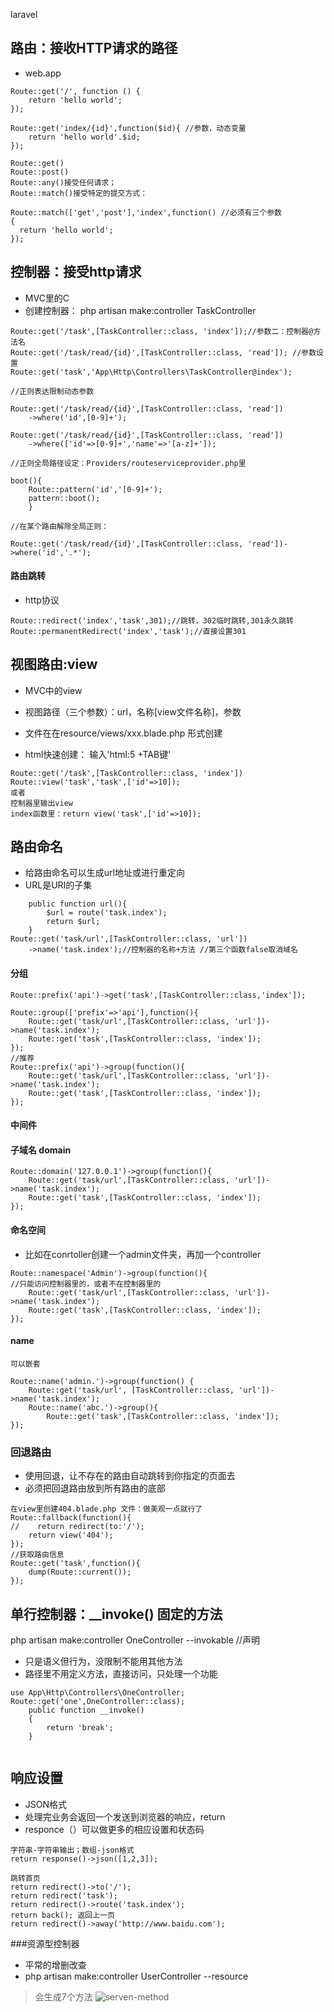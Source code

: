 laravel

## 路由：接收HTTP请求的路径
- web.app

```
Route::get('/', function () {
    return 'hello world';
});

Route::get('index/{id}',function($id){ //参数，动态变量
    return 'hello world'.$id;
});

Route::get()
Route::post()
Route::any()接受任何请求；
Route::match()接受特定的提交方式：

Route::match(['get','post'],'index',function() //必须有三个参数
{
  return 'hello world';
});

```
## 控制器：接受http请求
- MVC里的C
- 创建控制器： php artisan make:controller TaskController
```
Route::get('/task',[TaskController::class, 'index']);//参数二：控制器@方法名
Route::get('/task/read/{id}',[TaskController::class, 'read']); //参数设置
Route::get('task','App\Http\Controllers\TaskController@index');

//正则表达限制动态参数

Route::get('/task/read/{id}',[TaskController::class, 'read'])
    ->where('id',[0-9]+'); 

Route::get('/task/read/{id}',[TaskController::class, 'read'])
    ->where(['id'=>[0-9]+','name'=>'[a-z]+']); 
    
//正则全局路径设定：Providers/routeserviceprovider.php里

boot(){
    Route::pattern('id','[0-9]+');
    pattern::boot();
    }
    
//在某个路由解除全局正则：

Route::get('/task/read/{id}',[TaskController::class, 'read'])->where('id','.*');
```
#### 路由跳转
- http协议
```
Route::redirect('index','task',301);//跳转，302临时跳转,301永久跳转
Route::permanentRedirect('index','task');//直接设置301
```

## 视图路由:view
- MVC中的view
- 视图路径（三个参数）：url，名称[view文件名称]，参数
- 文件在在resource/views/xxx.blade.php 形式创建

- html快速创建： 输入'html:5 +TAB键'

```
Route::get('/task',[TaskController::class, 'index'])
Route::view('task','task',['id'=>10]);
或者
控制器里输出view
index函数里：return view('task',['id'=>10]);
```

## 路由命名
- 给路由命名可以生成url地址或进行重定向
- URL是URI的子集
```
    public function url(){
        $url = route('task.index');
        return $url;
    }
Route::get('task/url',[TaskController::class, 'url'])
    ->name('task.index');//控制器的名称+方法 //第三个函数false取消域名
```
#### 分组
```
Route::prefix('api')->get('task',[TaskController::class,'index']);

Route::group(['prefix'=>'api'],function(){
    Route::get('task/url',[TaskController::class, 'url'])->name('task.index');
    Route::get('task',[TaskController::class, 'index']);
});
//推荐
Route::prefix('api')->group(function(){
    Route::get('task/url',[TaskController::class, 'url'])->name('task.index');
    Route::get('task',[TaskController::class, 'index']);
});

```
#### 中间件

#### 子域名 domain
```
Route::domain('127.0.0.1')->group(function(){
    Route::get('task/url',[TaskController::class, 'url'])->name('task.index');
    Route::get('task',[TaskController::class, 'index']);
});
```
#### 命名空间
- 比如在conrtoller创建一个admin文件夹，再加一个controller
```
Route::namespace('Admin')->group(function(){
//只能访问控制器里的，或者不在控制器里的
    Route::get('task/url',[TaskController::class, 'url'])->name('task.index');
    Route::get('task',[TaskController::class, 'index']);
});
```
#### name
```
可以嵌套

Route::name('admin.')->group(function() {
    Route::get('task/url', [TaskController::class, 'url'])->name('task.index');
    Route::name('abc.')->group(){
        Route::get('task',[TaskController::class, 'index']);
});
```

### 回退路由
- 使用回退，让不存在的路由自动跳转到你指定的页面去
- 必须把回退路由放到所有路由的底部
```
在view里创建404.blade.php 文件：做美观一点就行了
Route::fallback(function(){
//    return redirect(to:'/');
    return view('404');
});
//获取路由信息
Route::get('task',function(){
    dump(Route::current());
});
```
## 单行控制器：__invoke() 固定的方法
php artisan make:controller OneController --invokable //声明
- 只是语义但行为，没限制不能用其他方法
- 路径里不用定义方法，直接访问，只处理一个功能
```
use App\Http\Controllers\OneController;
Route::get('one',OneController::class);
    public function __invoke()
    {
        return 'break';
    }
    
```
## 响应设置
- JSON格式
- 处理完业务会返回一个发送到浏览器的响应，return
- responce（）可以做更多的相应设置和状态码
```
字符串-字符串输出；数组-json格式
return response()->json([1,2,3]);

跳转首页
return redirect()->to('/');
return redirect('task');
return redirect()->route('task.index');
return back(); 返回上一页
return redirect()->away('http://www.baidu.com');
```

###资源型控制器
- 平常的增删改查
- php artisan make:controller UserController --resource
> 会生成7个方法
![serven-method](https://user-images.githubusercontent.com/64322636/156432163-a31bf0cf-fb3c-49a6-9e58-e79fe38e8875.png)



